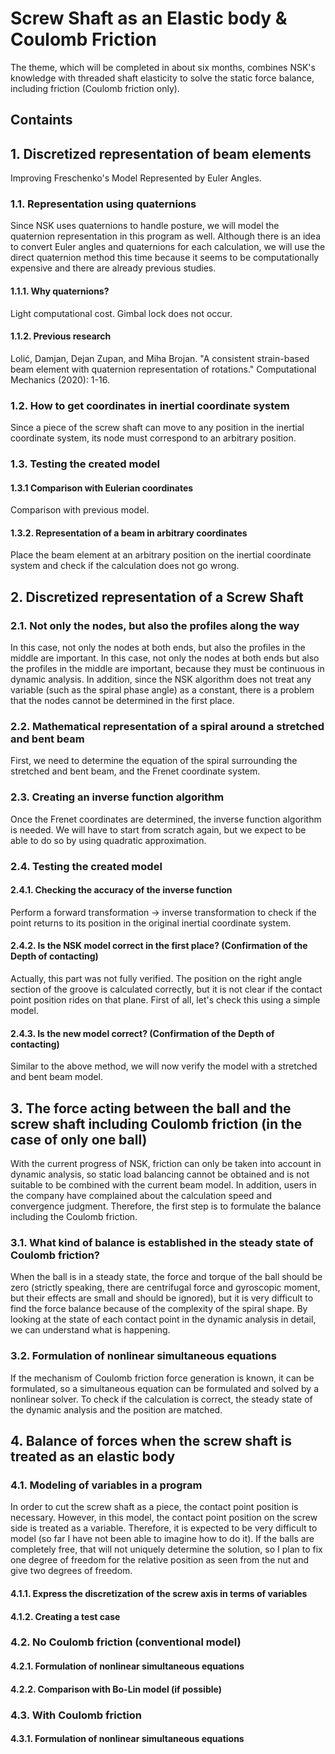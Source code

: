 # Screw Shaft as an Elastic body & Coulomb Friction

The theme, which will be completed in about six months, combines NSK's knowledge with threaded shaft elasticity to solve the static force balance, including friction (Coulomb friction only).

## Containts

<!-- @import "[TOC]" {cmd="toc" depthFrom=2 depthTo=4 orderedList=false} -->


## 1. Discretized representation of beam elements
Improving Freschenko's Model Represented by Euler Angles.


### 1.1. Representation using quaternions
Since NSK uses quaternions to handle posture, we will model the quaternion representation in this program as well. Although there is an idea to convert Euler angles and quaternions for each calculation, we will use the direct quaternion method this time because it seems to be computationally expensive and there are already previous studies.

#### 1.1.1. Why quaternions?
Light computational cost. Gimbal lock does not occur.

#### 1.1.2. Previous research
Lolić, Damjan, Dejan Zupan, and Miha Brojan. "A consistent strain-based beam element with quaternion representation of rotations." Computational Mechanics (2020): 1-16.

### 1.2. How to get coordinates in inertial coordinate system
Since a piece of the screw shaft can move to any position in the inertial coordinate system, its node must correspond to an arbitrary position.

### 1.3. Testing the created model
  

#### 1.3.1 Comparison with Eulerian coordinates
Comparison with previous model.

#### 1.3.2. Representation of a beam in arbitrary coordinates
Place the beam element at an arbitrary position on the inertial coordinate system and check if the calculation does not go wrong.


## 2. Discretized representation of a Screw Shaft
  

### 2.1. Not only the nodes, but also the profiles along the way
In this case, not only the nodes at both ends, but also the profiles in the middle are important. In this case, not only the nodes at both ends but also the profiles in the middle are important, because they must be continuous in dynamic analysis. In addition, since the NSK algorithm does not treat any variable (such as the spiral phase angle) as a constant, there is a problem that the nodes cannot be determined in the first place.


### 2.2. Mathematical representation of a spiral around a stretched and bent beam
First, we need to determine the equation of the spiral surrounding the stretched and bent beam, and the Frenet coordinate system.


### 2.3. Creating an inverse function algorithm
Once the Frenet coordinates are determined, the inverse function algorithm is needed. We will have to start from scratch again, but we expect to be able to do so by using quadratic approximation.

### 2.4. Testing the created model
  

#### 2.4.1. Checking the accuracy of the inverse function
Perform a forward transformation → inverse transformation to check if the point returns to its position in the original inertial coordinate system.


#### 2.4.2. Is the NSK model correct in the first place? (Confirmation of the Depth of contacting)
Actually, this part was not fully verified. The position on the right angle section of the groove is calculated correctly, but it is not clear if the contact point position rides on that plane. First of all, let's check this using a simple model.


#### 2.4.3. Is the new model correct? (Confirmation of the Depth of contacting)
Similar to the above method, we will now verify the model with a stretched and bent beam model.


## 3. The force acting between the ball and the screw shaft including Coulomb friction (in the case of only one ball)
With the current progress of NSK, friction can only be taken into account in dynamic analysis, so static load balancing cannot be obtained and is not suitable to be combined with the current beam model. In addition, users in the company have complained about the calculation speed and convergence judgment. Therefore, the first step is to formulate the balance including the Coulomb friction.

### 3.1. What kind of balance is established in the steady state of Coulomb friction?
When the ball is in a steady state, the force and torque of the ball should be zero (strictly speaking, there are centrifugal force and gyroscopic moment, but their effects are small and should be ignored), but it is very difficult to find the force balance because of the complexity of the spiral shape. By looking at the state of each contact point in the dynamic analysis in detail, we can understand what is happening.

### 3.2. Formulation of nonlinear simultaneous equations
If the mechanism of Coulomb friction force generation is known, it can be formulated, so a simultaneous equation can be formulated and solved by a nonlinear solver. To check if the calculation is correct, the steady state of the dynamic analysis and the position are matched.


## 4. Balance of forces when the screw shaft is treated as an elastic body
  

### 4.1. Modeling of variables in a program
In order to cut the screw shaft as a piece, the contact point position is necessary. However, in this model, the contact point position on the screw side is treated as a variable. Therefore, it is expected to be very difficult to model (so far I have not been able to imagine how to do it). If the balls are completely free, that will not uniquely determine the solution, so I plan to fix one degree of freedom for the relative position as seen from the nut and give two degrees of freedom.


#### 4.1.1. Express the discretization of the screw axis in terms of variables
  

#### 4.1.2. Creating a test case
  

### 4.2. No Coulomb friction (conventional model)
  

#### 4.2.1. Formulation of nonlinear simultaneous equations
  

#### 4.2.2. Comparison with Bo-Lin model (if possible)
  

### 4.3. With Coulomb friction
  

#### 4.3.1. Formulation of nonlinear simultaneous equations
  




